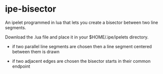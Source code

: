 # ipe-bisector
An ipelet programmed in lua that lets you create a bisector between two line
segments.

Download the .lua file and place it in your $HOME/.ipe/ipelets directory.

- if two parallel line segments are chosen then a line segment centered between them is drawn

- if two adjacent edges are chosen the bisector starts in their common endpoint
